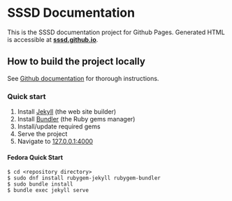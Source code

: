 # SSSD Documentation

This is the SSSD documentation project for Github Pages. Generated HTML is
accessible at **[sssd.github.io](https://sssd.github.io)**.

## How to build the project locally

See [Github documentation](https://help.github.com/en/github/working-with-github-pages/testing-your-github-pages-site-locally-with-jekyll)
for thorough instructions.

### Quick start

1. Install [Jekyll](https://jekyllrb.com) (the web site builder)
2. Install [Bundler](https://bundler.io) (the Ruby gems manager)
3. Install/update required gems
4. Serve the project
5. Navigate to [127.0.0.1:4000](http://127.0.0.1:4000)

#### Fedora Quick Start

```console
$ cd <repository directory>
$ sudo dnf install rubygem-jekyll rubygem-bundler
$ sudo bundle install
$ bundle exec jekyll serve
```